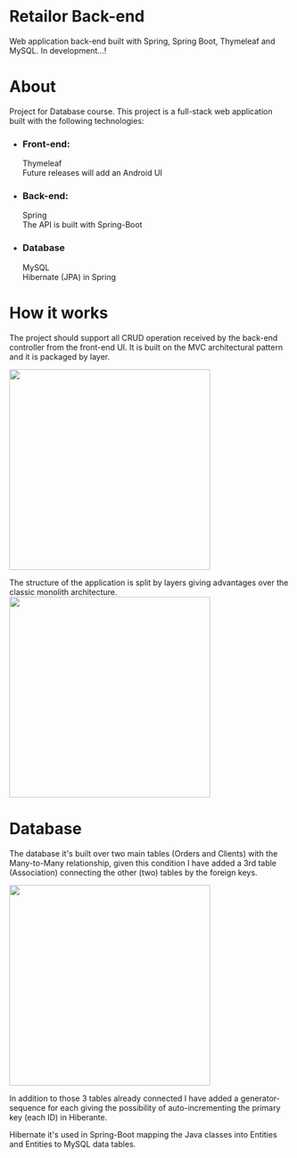 # Retailor Back-end
Web application back-end built with Spring, Spring Boot, Thymeleaf and MySQL.
In development...!

# About
Project for Database course.
This project is a full-stack web application built with the following technologies:
<ul>
<li><h3>Front-end:</h3>Thymeleaf</br> Future releases will add an Android UI</li>
<li><h3>Back-end:</h3> Spring </br> The API is built with Spring-Boot</li>
<li><h3>Database</h3>MySQL </br> Hibernate (JPA) in Spring </li>
</ul>

# How it works
The project should support all CRUD operation received by the back-end controller from the front-end UI.
It is built on the MVC architectural pattern and it is packaged by layer.

<img src="https://user-images.githubusercontent.com/74871618/212982804-23aa0dbe-916c-4d63-91e8-67602ae07615.png" style="height:360px"/>

The structure of the application is split by layers giving advantages over the classic monolith architecture.
<img src="https://user-images.githubusercontent.com/74871618/212983339-a070ae1b-d3b6-445b-bb77-55cbcb9ef53b.png" style="height:360px"/>

# Database
The database it's built over two main tables (Orders and Clients) with the Many-to-Many relationship, given this condition I have added a 3rd table (Association) connecting the other (two) tables by the foreign keys.

<img src="https://user-images.githubusercontent.com/74871618/212984013-73e96667-b246-4324-93ee-262f16378718.png" style="height:360px"/>

In addition to those 3 tables already connected I have added a generator-sequence for each giving the possibility of auto-incrementing the primary key (each ID) in Hiberante.

Hibernate it's used in Spring-Boot mapping the Java classes into Entities and Entities to MySQL data tables.
